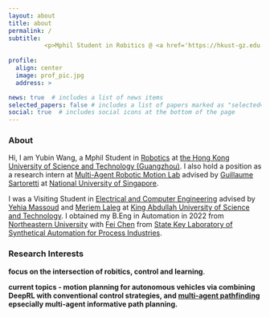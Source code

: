 ```yaml
---
layout: about
title: about
permalink: /
subtitle: 
          <p>Mphil Student in Robitics @ <a href='https://hkust-gz.edu.cn/'>HKUST(GZ)</a></p> 
  
profile: 
  align: center
  image: prof_pic.jpg
  address: >  

news: true  # includes a list of news items
selected_papers: false # includes a list of papers marked as "selected={true}"
social: true  # includes social icons at the bottom of the page
---
```

### About

Hi, I am Yubin Wang, a Mphil Student in [Robotics][roas] at [the Hong Kong University of Science and Technology (Guangzhou)][hkust(gz)]. I also hold a position as a research intern at [Multi-Agent Robotic Motion Lab][marmot] advised by [Guillaume Sartoretti][gui] at [National University of Singapore][nus].

I was a Visiting Student in [Electrical and Computer Engineering][ece] advised by [Yehia Massoud][itl] and [Meriem Laleg][meriem] at [King Abdullah University of Science and Technology][kaust]. I obtained my B.Eng in Automation in 2022 from [Northeastern University][neu] with [Fei Chen][fei] from [State Key Laboratory of Synthetical Automation for Process Industries][saps].

### Research Interests

**focus on the intersection of robitics, control and learning**.

**current topics -  motion planning for autonomous vehicles via combining DeepRL with conventional control strategies, and [multi-agent pathfinding][mapf] epsecially multi-agent informative path planning.**

[neu]: https://www.neu.edu.cn
[fei]: https://ancl.com.cn/
[saps]: http://www.sapi.neu.edu.cn/
[traffic]: https://marmotlab.org/projects/urban_traffic.html
[mapf]: http://mapf.info
[hkust(gz)]: https://hkust-gz.edu.cn/
[junma]: https://junma-ust.github.io/
[roas]: https://hkust-gz.edu.cn/academics/four-hubs/systems-hub/robotics-and-autonomous-systems
[ece]: https://cemse.kaust.edu.sa/ece
[itl]: https://cemse.kaust.edu.sa/itl
[meriem]: https://cemse.kaust.edu.sa/emang/people/person/taous-meriem-laleg-kirati
[kaust]: https://www.kaust.edu.sa/en
[gui]: https://marmotlab.org/bio.html
[marmot]: https://www.marmotlab.org
[nus]: https://www.nus.edu.sg
